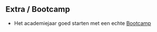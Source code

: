 Extra **/ Bootcamp**
----------------------------------------------------

- Het academiejaar goed starten met een echte [Bootcamp](https://en.wikipedia.org/wiki/Boot_camp)